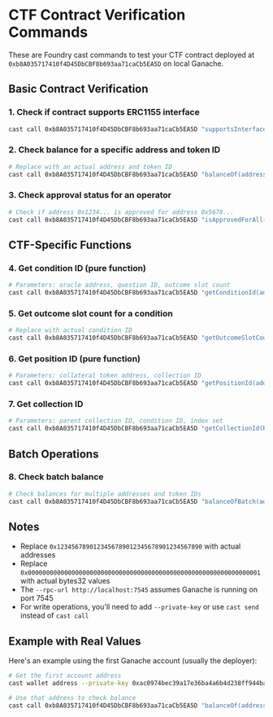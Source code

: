 # CTF Contract Verification Commands

These are Foundry cast commands to test your CTF contract deployed at `0xb8A035717410f4D45DbCBF8b693aa71caCb5EA5D` on local Ganache.

## Basic Contract Verification

### 1. Check if contract supports ERC1155 interface
```bash
cast call 0xb8A035717410f4D45DbCBF8b693aa71caCb5EA5D "supportsInterface(bytes4)" 0xd9b67a26 --rpc-url http://localhost:7545
```

### 2. Check balance for a specific address and token ID
```bash
# Replace with an actual address and token ID
cast call 0xb8A035717410f4D45DbCBF8b693aa71caCb5EA5D "balanceOf(address,uint256)" 0x1234567890123456789012345678901234567890 1 --rpc-url http://localhost:7545
```

### 3. Check approval status for an operator
```bash
# Check if address 0x1234... is approved for address 0x5678...
cast call 0xb8A035717410f4D45DbCBF8b693aa71caCb5EA5D "isApprovedForAll(address,address)" 0x1234567890123456789012345678901234567890 0x5678901234567890123456789012345678901234 --rpc-url http://localhost:7545
```

## CTF-Specific Functions

### 4. Get condition ID (pure function)
```bash
# Parameters: oracle address, question ID, outcome slot count
cast call 0xb8A035717410f4D45DbCBF8b693aa71caCb5EA5D "getConditionId(address,bytes32,uint256)" 0x1234567890123456789012345678901234567890 0x0000000000000000000000000000000000000000000000000000000000000001 2 --rpc-url http://localhost:7545
```

### 5. Get outcome slot count for a condition
```bash
# Replace with actual condition ID
cast call 0xb8A035717410f4D45DbCBF8b693aa71caCb5EA5D "getOutcomeSlotCount(bytes32)" 0x0000000000000000000000000000000000000000000000000000000000000001 --rpc-url http://localhost:7545
```

### 6. Get position ID (pure function)
```bash
# Parameters: collateral token address, collection ID
cast call 0xb8A035717410f4D45DbCBF8b693aa71caCb5EA5D "getPositionId(address,bytes32)" 0x1234567890123456789012345678901234567890 0x0000000000000000000000000000000000000000000000000000000000000001 --rpc-url http://localhost:7545
```

### 7. Get collection ID
```bash
# Parameters: parent collection ID, condition ID, index set
cast call 0xb8A035717410f4D45DbCBF8b693aa71caCb5EA5D "getCollectionId(bytes32,bytes32,uint256)" 0x0000000000000000000000000000000000000000000000000000000000000000 0x0000000000000000000000000000000000000000000000000000000000000001 1 --rpc-url http://localhost:7545
```

## Batch Operations

### 8. Check batch balance
```bash
# Check balances for multiple addresses and token IDs
cast call 0xb8A035717410f4D45DbCBF8b693aa71caCb5EA5D "balanceOfBatch(address[],uint256[])" "[0x1234567890123456789012345678901234567890,0x5678901234567890123456789012345678901234]" "[1,2]" --rpc-url http://localhost:7545
```

## Notes

- Replace `0x1234567890123456789012345678901234567890` with actual addresses
- Replace `0x0000000000000000000000000000000000000000000000000000000000000001` with actual bytes32 values
- The `--rpc-url http://localhost:7545` assumes Ganache is running on port 7545
- For write operations, you'll need to add `--private-key` or use `cast send` instead of `cast call`

## Example with Real Values

Here's an example using the first Ganache account (usually the deployer):

```bash
# Get the first account address
cast wallet address --private-key 0xac0974bec39a17e36ba4a6b4d238ff944bacb478cbed5efcae784d7bf4f2ff80

# Use that address to check balance
cast call 0xb8A035717410f4D45DbCBF8b693aa71caCb5EA5D "balanceOf(address,uint256)" 0xf39Fd6e51aad88F6F4ce6aB8827279cffFb92266 1 --rpc-url http://localhost:7545
``` 